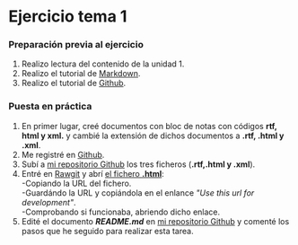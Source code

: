 <h1>Ejercicio tema 1  </h1>

<h3> Preparación previa al ejercicio   </h3>

1. Realizo lectura del contenido de la unidad 1.  
2. Realizo el tutorial de [Markdown](http://www.markdowntutorial.com/).
3. Realizo el tutorial de [Github](https://guides.github.com/features/mastering-markdown/). 

<h3> Puesta en práctica   </h3>

1. En primer lugar, creé documentos con bloc de notas con códigos **rtf, html y xml.** y cambié la extensión de dichos documentos a **.rtf, .html y .xml**.
2. Me registré en [Github](https://github.com/).  
3. Subí a [mi repositorio Github][repositorio] los tres ficheros (**.rtf,.html y .xml**).
4. Entré en [Rawgit](https://rawgit.com/) y abrí [el fichero **.html**][ficherohtml]:  
   -Copiando la URL del fichero.  
   -Guardándo la URL y copiándola en el enlance _"Use this url for development"_.  
   -Comprobando si funcionaba, abriendo dicho enlace.  
5. Edité el documento **_README.md_** en [mi repositorio Github][repositorio] y comenté los pasos que he seguido para realizar esta tarea.
   
       







[repositorio]: https://github.com/desireemontauvan/primeratarea
[ficherohtml]: https://github.com/desireemontauvan/primeratarea/blob/master/ejercicio3.html

